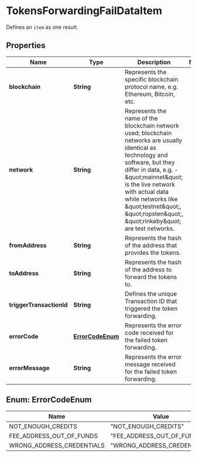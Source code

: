 

# TokensForwardingFailDataItem

Defines an `item` as one result.

## Properties

| Name | Type | Description | Notes |
|------------ | ------------- | ------------- | -------------|
|**blockchain** | **String** | Represents the specific blockchain protocol name, e.g. Ethereum, Bitcoin, etc. |  |
|**network** | **String** | Represents the name of the blockchain network used; blockchain networks are usually identical as technology and software, but they differ in data, e.g. - \&quot;mainnet\&quot; is the live network with actual data while networks like \&quot;testnet\&quot;, \&quot;ropsten\&quot;, \&quot;rinkeby\&quot; are test networks. |  |
|**fromAddress** | **String** | Represents the hash of the address that provides the tokens. |  |
|**toAddress** | **String** | Represents the hash of the address to forward the tokens to. |  |
|**triggerTransactionId** | **String** | Defines the unique Transaction ID that triggered the token forwarding. |  |
|**errorCode** | [**ErrorCodeEnum**](#ErrorCodeEnum) | Represents the error code received for the failed token forwarding. |  |
|**errorMessage** | **String** | Represents the error message received for the failed token forwarding. |  |



## Enum: ErrorCodeEnum

| Name | Value |
|---- | -----|
| NOT_ENOUGH_CREDITS | &quot;NOT_ENOUGH_CREDITS&quot; |
| FEE_ADDRESS_OUT_OF_FUNDS | &quot;FEE_ADDRESS_OUT_OF_FUNDS&quot; |
| WRONG_ADDRESS_CREDENTIALS | &quot;WRONG_ADDRESS_CREDENTIALS&quot; |



